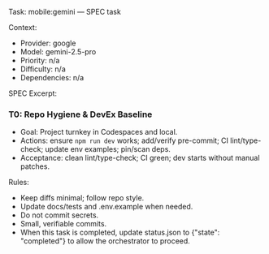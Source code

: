 Task: mobile:gemini — SPEC task

Context:
- Provider: google
- Model: gemini-2.5-pro
- Priority: n/a
- Difficulty: n/a
- Dependencies: n/a

SPEC Excerpt:

### T0: Repo Hygiene & DevEx Baseline
- Goal: Project turnkey in Codespaces and local.
- Actions: ensure `npm run dev` works; add/verify pre-commit; CI lint/type-check; update env examples; pin/scan deps.
- Acceptance: clean lint/type-check; CI green; dev starts without manual patches.

Rules:
- Keep diffs minimal; follow repo style.
- Update docs/tests and .env.example when needed.
- Do not commit secrets.
- Small, verifiable commits.
- When this task is completed, update status.json to {"state": "completed"} to allow the orchestrator to proceed.

